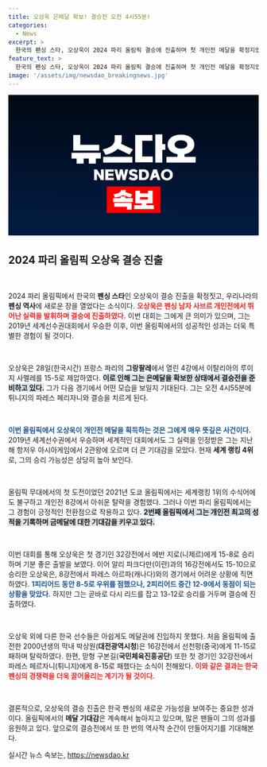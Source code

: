 ```yaml
---
title: 오상욱 은메달 확보! 결승전 오전 4시55분!
categories:
  - News
excerpt: >
  한국의 펜싱 스타, 오상욱이 2024 파리 올림픽 결승에 진출하며 첫 개인전 메달을 확정지었다! 세계랭킹 4위인 그는 금메달 기대감을 높이며 기대감을 모으고 있다. 그의 활약이 궁금하다면 클릭하세요!
feature_text: >
  한국의 펜싱 스타, 오상욱이 2024 파리 올림픽 결승에 진출하며 첫 개인전 메달을 확정지었다! 세계랭킹 4위인 그는 금메달 기대감을 높이며 기대감을 모으고 있다. 그의 활약이 궁금하다면 클릭하세요!
image: '/assets/img/newsdao_breakingnews.jpg'
---
```


<p><img src="/assets/img/newsdao_breakingnews.jpg" alt="bookingtag 속보" /></p>

<h2 data-ke-size="size26">2024 파리 올림픽 오상욱 결승 진출</h2>

<p data-ke-size="size16">&nbsp;</p>

<p>2024 파리 올림픽에서 한국의 <b>펜싱 스타</b>인 오상욱이 결승 진출을 확정짓고, 우리나라의 <b>펜싱 역사</b>에 새로운 장을 열었다는 소식이다. <b><span style="color: #ee2323;">오상욱은 펜싱 남자 사브르 개인전에서 뛰어난 실력을 발휘하며 결승에 진출하였다.</span></b> 이번 대회는 그에게 큰 의미가 있으며, 그는 2019년 세계선수권대회에서 우승한 이후, 이번 올림픽에서의 성공적인 성과는 더욱 특별한 경험이 될 것이다.</p>

<p data-ke-size="size16">&nbsp;</p>

<p>오상욱은 28일(한국시간) 프랑스 파리의 <b>그랑팔레</b>에서 열린 4강에서 이탈리아의 루이지 사멜레를 15-5로 제압하였다. <b><span style="background-color: #21538527;">이로 인해 그는 은메달을 확보한 상태에서 결승전을 준비하고 있다.</span></b> 그가 다음 경기에서 어떤 모습을 보일지 기대된다. 그는 오전 4시55분에 튀니지의 파레스 페리자니와 결승을 치르게 된다.</p>

<p data-ke-size="size16">&nbsp;</p>

<p><b><span style="color: #1a5490;">이번 올림픽에서 오상욱이 개인전 메달을 획득하는 것은 그에게 매우 뜻깊은 사건이다.</span></b> 2019년 세계선수권에서 우승하며 세계적인 대회에서도 그 실력을 인정받은 그는 지난해 항저우 아시아게임에서 2관왕에 오르며 더 큰 기대감을 모았다. 현재 <b>세계 랭킹 4위</b>로, 그의 승리 가능성은 상당히 높아 보인다.</p>

<p data-ke-size="size16">&nbsp;</p>

<p>올림픽 무대에서의 첫 도전이었던 2021년 도쿄 올림픽에서는 세계랭킹 1위의 수식어에도 불구하고 개인전 8강에서 아쉬운 탈락을 경험했다. 그러나 이번 파리 올림픽에서는 그 경험이 긍정적인 전환점으로 작용하고 있다. <b><span style="background-color: #21538527;">2번째 올림픽에서 그는 개인전 최고의 성적을 기록하며 금메달에 대한 기대감을 키우고 있다.</span></b></p>

<p data-ke-size="size16">&nbsp;</p>

<p>이번 대회를 통해 오상욱은 첫 경기인 32강전에서 에반 지로(니제르)에게 15-8로 승리하며 기분 좋은 출발을 보였다. 이어 알리 파크다만(이란)과의 16강전에서도 15-10으로 승리한 오상욱은, 8강전에서 파레스 아르파(캐나다)와의 경기에서 어려운 상황에 직면하였다. <b><span style="color: #1a5490;">1피리어드 동안 8-5로 우위를 점했으나, 2피리어드 중간 12-9에서 동점이 되는 상황을 맞았다.</span></b> 하지만 그는 곧바로 다시 리드를 잡고 13-12로 승리를 거두며 결승에 진출하였다. </p>

<p data-ke-size="size16">&nbsp;</p>

<p>오상욱 외에 다른 한국 선수들은 아쉽게도 메달권에 진입하지 못했다. 처음 올림픽에 출전한 2000년생의 막내 박상원(<b>대전광역시청</b>)은 16강전에서 선천펑(중국)에게 11-15로 패하며 탈락하였다. 한편, 맏형 구본길(<b>국민체육진흥공단</b>) 또한 첫 경기인 32강전에서 파레스 페르자니(튀니지)에게 8-15로 패했다는 소식이 전해왔다. <b><span style="color: #ee2323;">이와 같은 결과는 한국 펜싱의 경쟁력을 더욱 끌어올리는 계기가 될 것이다.</span></b></p>

<p data-ke-size="size16">&nbsp;</p>

<p>결론적으로, 오상욱의 결승 진출은 한국 펜싱의 새로운 가능성을 보여주는 중요한 성과이다. 올림픽에서의 <b>메달 기대감</b>은 계속해서 높아지고 있으며, 많은 팬들이 그의 성과를 응원하고 있다. 앞으로의 결승전에서 또 한 번의 역사적 순간이 만들어지기를 기대해본다.</p>
실시간 뉴스 속보는, <a href="https://newsdao.kr" rel="dofollow">https://newsdao.kr</a>


